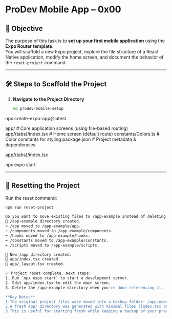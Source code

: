 # ProDev Mobile App – 0x00

## 📌 Objective
The purpose of this task is to **set up your first mobile application** using the **Expo Router template**.  
You will scaffold a new Expo project, explore the file structure of a React Native application, modify the home screen, and document the behavior of the `reset-project` command.

---

## 🛠️ Steps to Scaffold the Project

1. **Navigate to the Project Directory**
   ```bash
   cd prodev-mobile-setup

npx create-expo-app@latest .

app/                  # Core application screens (using file-based routing)
app/(tabs)/index.tsx  # Home screen (default route)
constants/Colors.ts   # Color constants for styling
package.json          # Project metadata & dependencies

app/(tabs)/index.tsx


npx expo start


---

## 🔄 Resetting the Project
Run the reset command:
```bash
npm run reset-project

Do you want to move existing files to /app-example instead of deleting them? (Y/n): y
📁 /app-example directory created.
➡️ /app moved to /app-example/app.
➡️ /components moved to /app-example/components.
➡️ /hooks moved to /app-example/hooks.
➡️ /constants moved to /app-example/constants.
➡️ /scripts moved to /app-example/scripts.

📁 New /app directory created.
📄 app/index.tsx created.
📄 app/_layout.tsx created.

✅ Project reset complete. Next steps:
1. Run `npx expo start` to start a development server.
2. Edit app/index.tsx to edit the main screen.
3. Delete the /app-example directory when you're done referencing it.

**Key Notes**
1.The original project files were moved into a backup folder: /app-example/.
2.A fresh app/ directory was generated with minimal files (index.tsx and _layout.tsx).
3.This is useful for starting fresh while keeping a backup of your previous code for reference.